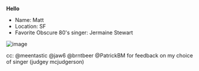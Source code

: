 **Hello**
- Name: Matt
- Location: SF
- Favorite Obscure 80's singer: Jermaine Stewart 

![image](https://cloud.githubusercontent.com/assets/3597934/6069901/01d8ff6e-ad3d-11e4-87c3-ccd714c33a14.png)

cc: @meentastic @jaw6 @brntbeer @PatrickBM for feedback on my choice of singer (judgey mcjudgerson)
